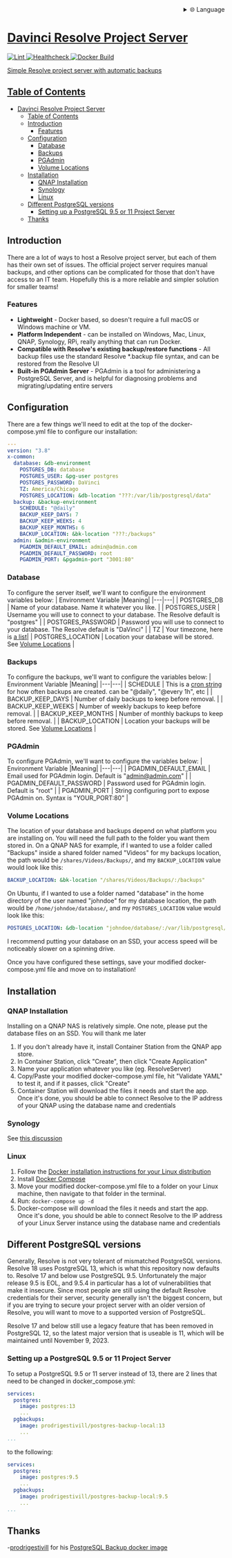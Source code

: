 
<div align="right">
  <details>
    <summary >🌐 Language</summary>
    <div>
      <div align="center">
        <a href="https://openaitx.github.io/view.html?user=elliotmatson&project=Docker-Davinci-Resolve-Project-Server&lang=en">English</a>
        | <a href="https://openaitx.github.io/view.html?user=elliotmatson&project=Docker-Davinci-Resolve-Project-Server&lang=zh-CN">简体中文</a>
        | <a href="https://openaitx.github.io/view.html?user=elliotmatson&project=Docker-Davinci-Resolve-Project-Server&lang=zh-TW">繁體中文</a>
        | <a href="https://openaitx.github.io/view.html?user=elliotmatson&project=Docker-Davinci-Resolve-Project-Server&lang=ja">日本語</a>
        | <a href="https://openaitx.github.io/view.html?user=elliotmatson&project=Docker-Davinci-Resolve-Project-Server&lang=ko">한국어</a>
        | <a href="https://openaitx.github.io/view.html?user=elliotmatson&project=Docker-Davinci-Resolve-Project-Server&lang=hi">हिन्दी</a>
        | <a href="https://openaitx.github.io/view.html?user=elliotmatson&project=Docker-Davinci-Resolve-Project-Server&lang=th">ไทย</a>
        | <a href="https://openaitx.github.io/view.html?user=elliotmatson&project=Docker-Davinci-Resolve-Project-Server&lang=fr">Français</a>
        | <a href="https://openaitx.github.io/view.html?user=elliotmatson&project=Docker-Davinci-Resolve-Project-Server&lang=de">Deutsch</a>
        | <a href="https://openaitx.github.io/view.html?user=elliotmatson&project=Docker-Davinci-Resolve-Project-Server&lang=es">Español</a>
        | <a href="https://openaitx.github.io/view.html?user=elliotmatson&project=Docker-Davinci-Resolve-Project-Server&lang=it">Italiano</a>
        | <a href="https://openaitx.github.io/view.html?user=elliotmatson&project=Docker-Davinci-Resolve-Project-Server&lang=ru">Русский</a>
        | <a href="https://openaitx.github.io/view.html?user=elliotmatson&project=Docker-Davinci-Resolve-Project-Server&lang=pt">Português</a>
        | <a href="https://openaitx.github.io/view.html?user=elliotmatson&project=Docker-Davinci-Resolve-Project-Server&lang=nl">Nederlands</a>
        | <a href="https://openaitx.github.io/view.html?user=elliotmatson&project=Docker-Davinci-Resolve-Project-Server&lang=pl">Polski</a>
        | <a href="https://openaitx.github.io/view.html?user=elliotmatson&project=Docker-Davinci-Resolve-Project-Server&lang=ar">العربية</a>
        | <a href="https://openaitx.github.io/view.html?user=elliotmatson&project=Docker-Davinci-Resolve-Project-Server&lang=fa">فارسی</a>
        | <a href="https://openaitx.github.io/view.html?user=elliotmatson&project=Docker-Davinci-Resolve-Project-Server&lang=tr">Türkçe</a>
        | <a href="https://openaitx.github.io/view.html?user=elliotmatson&project=Docker-Davinci-Resolve-Project-Server&lang=vi">Tiếng Việt</a>
        | <a href="https://openaitx.github.io/view.html?user=elliotmatson&project=Docker-Davinci-Resolve-Project-Server&lang=id">Bahasa Indonesia</a>
        | <a href="https://openaitx.github.io/view.html?user=elliotmatson&project=Docker-Davinci-Resolve-Project-Server&lang=as">অসমীয়া</
      </div>
    </div>
  </details>
</div>

# Davinci Resolve Project Server

![Lint](https://github.com/elliotmatson/Docker-Davinci-Resolve-Project-Server/actions/workflows/lint.yml/badge.svg)
![Healthcheck](https://github.com/elliotmatson/Docker-Davinci-Resolve-Project-Server/actions/workflows/stack-healthcheck.yml/badge.svg)
![Docker Build](https://github.com/elliotmatson/Docker-Davinci-Resolve-Project-Server/actions/workflows/docker.yml/badge.svg)

Simple Resolve project server with automatic backups

## Table of Contents

- [Davinci Resolve Project Server](#davinci-resolve-project-server)
  - [Table of Contents](#table-of-contents)
  - [Introduction](#introduction)
    - [Features](#features)
  - [Configuration](#configuration)
    - [Database](#database)
    - [Backups](#backups)
    - [PGAdmin](#pgadmin)
    - [Volume Locations](#volume-locations)
  - [Installation](#installation)
    - [QNAP Installation](#qnap-installation)
    - [Synology](#synology)
    - [Linux](#linux)
  - [Different PostgreSQL versions](#different-postgresql-versions)
    - [Setting up a PostgreSQL 9.5 or 11 Project Server](#setting-up-a-postgresql-95-or-11-project-server)
  - [Thanks](#thanks)

## Introduction

There are a lot of ways to host a Resolve project server, but each of them has their own set of issues. The official project server requires manual backups, and other options can be complicated for those that don't have access to an IT team. Hopefully this is a more reliable and simpler solution for smaller teams!

### Features

- **Lightweight** - Docker based, so doesn't require a full macOS or Windows machine or VM.
- **Platform Independent** - can be installed on Windows, Mac, Linux, QNAP, Synology, RPi, really anything that can run Docker.
- **Compatible with Resolve's existing backup/restore functions** - All backup files use the standard Resolve \*.backup file syntax, and can be restored from the Resolve UI
- **Built-in PGAdmin Server** - PGAdmin is a tool for administering a PostgreSQL Server, and is helpful for diagnosing problems and migrating/updating entire servers

## Configuration

There are a few things we'll need to edit at the top of the docker-compose.yml file to configure our installation:

```yaml
---
version: "3.8"
x-common:
  database: &db-environment
    POSTGRES_DB: database
    POSTGRES_USER: &pg-user postgres
    POSTGRES_PASSWORD: DaVinci
    TZ: America/Chicago
    POSTGRES_LOCATION: &db-location "???:/var/lib/postgresql/data"
  backup: &backup-environment
    SCHEDULE: "@daily"
    BACKUP_KEEP_DAYS: 7
    BACKUP_KEEP_WEEKS: 4
    BACKUP_KEEP_MONTHS: 6
    BACKUP_LOCATION: &bk-location "???:/backups"
  admin: &admin-environment
    PGADMIN_DEFAULT_EMAIL: admin@admin.com
    PGADMIN_DEFAULT_PASSWORD: root
    PGADMIN_PORT: &pgadmin-port "3001:80"
```

### Database

To configure the server itself, we'll want to configure the environment variables below:
| Environment Variable |Meaning|
|---|---|
| POSTGRES_DB | Name of your database. Name it whatever you like. |
| POSTGRES_USER | Username you will use to connect to your database. The Resolve default is "postgres" |
| POSTGRES_PASSWORD | Password you will use to connect to your database. The Resolve default is "DaVinci" |
| TZ | Your timezone, here is [a list](https://en.wikipedia.org/wiki/List_of_tz_database_time_zones)|
| POSTGRES_LOCATION | Location your database will be stored. See [Volume Locations](#volume-locations) |

### Backups

To configure the backups, we'll want to configure the variables below:
| Environment Variable |Meaning|
|---|---|
| SCHEDULE | This is a [cron string](https://www.freeformatter.com/cron-expression-generator-quartz.html) for how often backups are created. can be "@daily", "@every 1h", etc |
| BACKUP_KEEP_DAYS | Number of daily backups to keep before removal. |
| BACKUP_KEEP_WEEKS | Number of weekly backups to keep before removal. |
| BACKUP_KEEP_MONTHS | Number of monthly backups to keep before removal. |
| BACKUP_LOCATION | Location your backups will be stored. See [Volume Locations](#volume-locations) |

### PGAdmin

To configure PGAdmin, we'll want to configure the variables below:
| Environment Variable |Meaning|
|---|---|
| PGADMIN_DEFAULT_EMAIL | Email used for PGAdmin login. Default is "admin@admin.com" |
| PGADMIN_DEFAULT_PASSWORD | Password used for PGAdmin login. Default is "root" |
| PGADMIN_PORT | String configuring port to expose PGAdmin on. Syntax is "YOUR_PORT:80" |

### Volume Locations

The location of your database and backups depend on what platform you are installing on. You will need the full path to the folder you want them stored in. On a QNAP NAS for example, if I wanted to use a folder called "Backups" inside a shared folder named "Videos" for my backups location, the path would be `/shares/Videos/Backups/`, and my `BACKUP_LOCATION` value would look like this:

```yaml
BACKUP_LOCATION: &bk-location "/shares/Videos/Backups/:/backups"
```

On Ubuntu, if I wanted to use a folder named "database" in the home directory of the user named "johndoe" for my database location, the path would be `/home/johndoe/database/`, and my `POSTGRES_LOCATION` value would look like this:

```yaml
POSTGRES_LOCATION: &db-location "johndoe/database/:/var/lib/postgresql/data"
```

I recommend putting your database on an SSD, your access speed will be noticeably slower on a spinning drive.

Once you have configured these settings, save your modified docker-compose.yml file and move on to installation!

## Installation

### QNAP Installation

Installing on a QNAP NAS is relatively simple. One note, please put the database files on an SSD. You will thank me later

1. If you don't already have it, install Container Station from the QNAP app store.
2. In Container Station, click "Create", then click "Create Application"
3. Name your application whatever you like (eg. ResolveServer)
4. Copy/Paste your modified docker-compose.yml file, hit "Validate YAML" to test it, and if it passes, click "Create"
5. Container Station will download the files it needs and start the app. Once it's done, you should be able to connect Resolve to the IP address of your QNAP using the database name and credentials

### Synology

See [this discussion](https://github.com/elliotmatson/Docker-Davinci-Resolve-Project-Server/discussions/15#discussioncomment-4615278)

### Linux

1. Follow the [Docker installation instructions for your Linux distribution](https://docs.docker.com/engine/install/)
2. Install [Docker Compose](https://docs.docker.com/compose/install/)
3. Move your modified docker-compose.yml file to a folder on your Linux machine, then navigate to that folder in the terminal.
4. Run:
   `docker-compose up -d`
5. Docker-compose will download the files it needs and start the app. Once it's done, you should be able to connect Resolve to the IP address of your Linux Server instance using the database name and credentials

## Different PostgreSQL versions

Generally, Resolve is not very tolerant of mismatched PostgreSQL versions. Resolve 18 uses PostgreSQL 13, which is what this repository now defaults to. Resolve 17 and below use PostgreSQL 9.5. Unfortunately the major release 9.5 is EOL, and 9.5.4 in particular has a lot of vulnerabilities that make it insecure.
Since most people are still using the default Resolve credentials for their server, security generally isn't the biggest concern, but if you are trying to secure your project server with an older version of Resolve, you will want to move to a supported version of PostgreSQL.

Resolve 17 and below still use a legacy feature that has been removed in PostgreSQL 12, so the latest major version that is useable is 11, which will be maintained until November 9, 2023.

### Setting up a PostgreSQL 9.5 or 11 Project Server

To setup a PostgreSQL 9.5 or 11 server instead of 13, there are 2 lines that need to be changed in docker_compose.yml:

```yaml
services:
  postgres:
    image: postgres:13
    ...
  pgbackups:
    image: prodrigestivill/postgres-backup-local:13
    ...
...
```

to the following:

```yaml
services:
  postgres:
    image: postgres:9.5
    ...
  pgbackups:
    image: prodrigestivill/postgres-backup-local:9.5
    ...
...
```

## Thanks

-[prodrigestivill](https://github.com/prodrigestivill/) for his [PostgreSQL Backup docker image](https://github.com/prodrigestivill/docker-postgres-backup-local)
